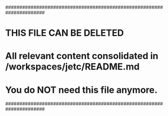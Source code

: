 ######################################################################
# THIS FILE CAN BE DELETED
# All relevant content consolidated in /workspaces/jetc/README.md
# You do NOT need this file anymore.
######################################################################
